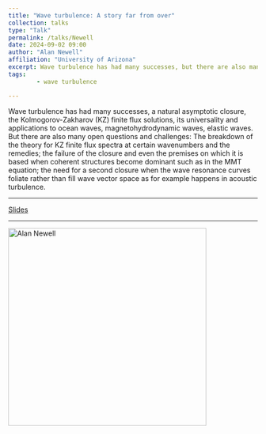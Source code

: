 ```yaml
---
title: "Wave turbulence: A story far from over"
collection: talks
type: "Talk"
permalink: /talks/Newell
date: 2024-09-02 09:00
author: "Alan Newell" 
affiliation: "University of Arizona"
excerpt: Wave turbulence has had many successes, but there are also many open questions and challenges. 
tags: 
        - wave turbulence

---
```


Wave turbulence has had many successes, a natural asymptotic closure, the Kolmogorov-Zakharov (KZ) finite flux solutions, its universality and applications to ocean waves, magnetohydrodynamic waves, elastic waves. But there are also many open questions and challenges: The breakdown of the theory for KZ finite flux spectra at certain wavenumbers and the remedies; the failure of the closure and even the premises on which it is based when coherent structures become dominant such as in the MMT equation; the need for a second closure when the wave resonance curves foliate rather than fill wave vector space as for example happens in acoustic turbulence.

---

[Slides]({{site.baseurl}}/files/Newell_Presentation.pdf)

---

<img src="{{ site.baseurl }}/images/pic_Newell.jpeg" alt="Alan Newell" style="height: 400px" > 
